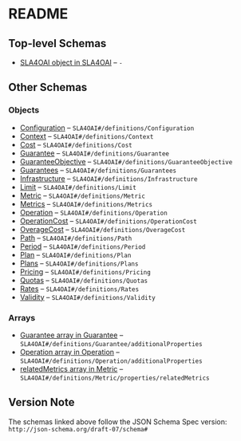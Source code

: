 # README

## Top-level Schemas

-   [SLA4OAI object in SLA4OAI](./sla4oai.md "SLA4OAI root schema") – `-`

## Other Schemas

### Objects

-   [Configuration](./sla4oai-definitions-configuration.md "Define the default configurations, later each plan can be override it") – `SLA4OAI#/definitions/Configuration`
-   [Context](./sla4oai-definitions-context.md "Holds the main information of the SLA context") – `SLA4OAI#/definitions/Context`
-   [Cost](./sla4oai-definitions-cost.md "Cost associated to this plan") – `SLA4OAI#/definitions/Cost`
-   [Guarantee](./sla4oai-definitions-guarantee.md "Describes a guarantee level supported by the plan") – `SLA4OAI#/definitions/Guarantee`
-   [GuaranteeObjective](./sla4oai-definitions-guaranteeobjective.md "An object describes the guarantee level") – `SLA4OAI#/definitions/GuaranteeObjective`
-   [Guarantees](./sla4oai-definitions-guarantees.md "Global guarantees, these are the default guarantees, but they could be overridden by each plan later") – `SLA4OAI#/definitions/Guarantees`
-   [Infrastructure](./sla4oai-definitions-infrastructure.md "Provides information about tooling used for SLA storage, calculation, governance, etc") – `SLA4OAI#/definitions/Infrastructure`
-   [Limit](./sla4oai-definitions-limit.md "The allowed limits of the request") – `SLA4OAI#/definitions/Limit`
-   [Metric](./sla4oai-definitions-metric.md "Definitions of metrics with name, types and descriptions") – `SLA4OAI#/definitions/Metric`
-   [Metrics](./sla4oai-definitions-metrics.md "A list of metrics to use in the context of the SLA") – `SLA4OAI#/definitions/Metrics`
-   [Operation](./sla4oai-definitions-operation.md "The operations attached to this path") – `SLA4OAI#/definitions/Operation`
-   [OperationCost](./sla4oai-definitions-operationcost.md "The operation cost") – `SLA4OAI#/definitions/OperationCost`
-   [OverageCost](./sla4oai-definitions-overagecost.md "The overage cost") – `SLA4OAI#/definitions/OverageCost`
-   [Path](./sla4oai-definitions-path.md "Describes the API endpoint path quota or rate configurations") – `SLA4OAI#/definitions/Path`
-   [Period](./sla4oai-definitions-period.md "The period of the limit") – `SLA4OAI#/definitions/Period`
-   [Plan](./sla4oai-definitions-plan.md "Describes a usage plan for the API with its associate costs, availability and guarantees") – `SLA4OAI#/definitions/Plan`
-   [Plans](./sla4oai-definitions-plans.md "A set of plans to define different service levels per plan") – `SLA4OAI#/definitions/Plans`
-   [Pricing](./sla4oai-definitions-pricing.md "Global pricing data") – `SLA4OAI#/definitions/Pricing`
-   [Quotas](./sla4oai-definitions-quotas.md "Global quotas, these are the default quotas, but they could be overridden by each plan later") – `SLA4OAI#/definitions/Quotas`
-   [Rates](./sla4oai-definitions-rates.md "Global rates, these are the default rates, but they could be overridden by each plan later") – `SLA4OAI#/definitions/Rates`
-   [Validity](./sla4oai-definitions-validity.md "Availability of the service") – `SLA4OAI#/definitions/Validity`

### Arrays

-   [Guarantee array in Guarantee](./sla4oai-definitions-guarantee-additionalproperties.md) – `SLA4OAI#/definitions/Guarantee/additionalProperties`
-   [Operation array in Operation](./sla4oai-definitions-operation-additionalproperties.md) – `SLA4OAI#/definitions/Operation/additionalProperties`
-   [relatedMetrics array in Metric](./sla4oai-definitions-metric-properties-relatedmetrics.md "Related metrics") – `SLA4OAI#/definitions/Metric/properties/relatedMetrics`

## Version Note

The schemas linked above follow the JSON Schema Spec version: `http://json-schema.org/draft-07/schema#`
